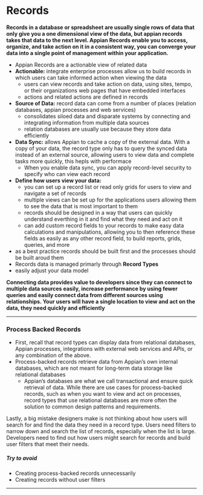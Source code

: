 # Records
**Records in a database or spreadsheet are usually single rows of data that only give you a one dimensional view of the data, but appian records takes that data to the next level. Appian Records enable you to access, organize, and take action on it in a consistent way, you can converge your data into a single point of management within your application.**

- Appian Records are a actionable view of related data
- **Actionable:** integrate enterprise processes allow us to build records in which users can take informed action when viewing the data
    - users can view records and take action on data, using sites, tempo, or their organizations web pages that have embedded interfaces
    - actions and related actions are defined in records
- **Source of Data:** record data can come from a number of places (relation databases, appian processes and web services)
    - consolidates siloed data and disparate systems by connecting and integrating information from multiple data sources
    - relation databases are usually use because they store data efficiently 
- **Data Sync:** allows Appian to cache a copy of the external data. With a copy of your data, the record type only has to query the synced data instead of an external source, allowing users to view data and complete tasks more quickly, this hepls with performace
    - When you enable data sync, you can apply record-level security to specify who can view each record
- **Define how users view your data:** 
    - you can set up a record list or read only grids for users to view and navigate a set of records
    - multiple views can be set up for the applications users allowing them to see the data that is most important to them
    - records should be designed in a way that users can quickly understand everthing in it and find what they need and act on it
    - can add custom record fields to your records to make easy data calculations and manipulations, allowing you to then reference these fields as easily as any other record field, to build reports, grids, queries, and more
- as a best practice records should be built first and the processes should be built aroud them
- Records data is managed primarly through **Record Types**
- easily adjust your data model


**Connecting data provides value to developers since they can connect to multiple data sources easily, increase performance by using fewer queries and easily connect data from different sources using relationships. Your users will have a single location to view and act on the data, they need quickly and efficiently**
________________________________________



### Process Backed Records
- First, recall that record types can display data from relational databases, Appian processes, integrations with external web services and APIs, or any combination of the above. 
- Process-backed records retrieve data from Appian’s own internal databases, which are not meant for long-term data storage like relational databases
    - Appian’s databases are what we call transactional and ensure quick retrieval of data. While there are use cases for process-backed records, such as when you want to view and act on processes, record types that use relational databases are more often the solution to common design patterns and requirements.

Lastly, a big mistake designers make is not thinking about how users will search for and find the data they need in a record type. Users need filters to narrow down and search the list of records, especially when the list is large. Developers need to find out how users might search for records and build user filters that meet their needs.

##### Try to avoid
- Creating process-backed records unnecessarily
- Creating records without user filters
_________________________________________________________________________